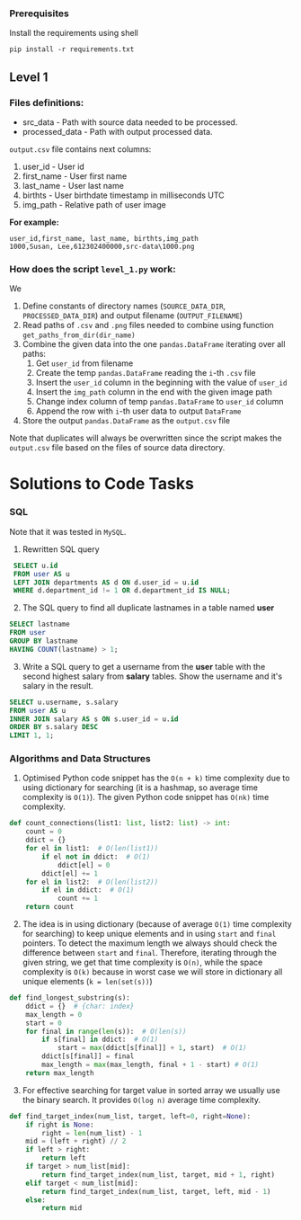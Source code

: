 ### Prerequisites
Install the requirements using shell
```shell
pip install -r requirements.txt
```

## Level 1

### Files definitions:

- src_data - Path with source data needed to be processed.
- processed_data - Path with output processed data.

`output.csv` file contains next columns:

1. user_id - User id
2. first_name - User first name
3. last_name - User last name
4. birthts - User birthdate timestamp in milliseconds UTC
5. img_path - Relative path of user image 

**For example:**

```text
user_id,first_name, last_name, birthts,img_path
1000,Susan, Lee,612302400000,src-data\1000.png
```

### How does the script `level_1.py` work:
We
1. Define constants of directory names (`SOURCE_DATA_DIR`, `PROCESSED_DATA_DIR`) and output filename (`OUTPUT_FILENAME`)
2. Read paths of `.csv` and `.png` files needed to combine using function `get_paths_from_dir(dir_name)`
3. Combine the given data into the one `pandas.DataFrame` iterating over all paths:
   1. Get `user_id` from filename
   2. Create the temp `pandas.DataFrame` reading the `i`-th `.csv` file
   3. Insert the `user_id` column in the beginning with the value of `user_id`
   4. Insert the `img_path` column in the end with the given image path
   5. Change index column of temp `pandas.DataFrame` to `user_id` column
   6. Append the row with `i`-th user data to output `DataFrame`
4. Store the output `pandas.DataFrame` as the `output.csv` file

Note that duplicates will always be overwritten since the script makes the `output.csv` file based on the files of
source data directory.

# Solutions to Code Tasks

### SQL
Note that it was tested in `MySQL`.
1. Rewritten SQL query
```sql
 SELECT u.id
 FROM user AS u
 LEFT JOIN departments AS d ON d.user_id = u.id
 WHERE d.department_id != 1 OR d.department_id IS NULL;
```
2. The SQL query to find all duplicate lastnames in a table named **user**
```sql
SELECT lastname
FROM user
GROUP BY lastname
HAVING COUNT(lastname) > 1;
```
3. Write a SQL query to get a username from the **user** table with the second highest salary from **salary** tables. Show the username and it's salary in the result.
```sql
SELECT u.username, s.salary
FROM user AS u
INNER JOIN salary AS s ON s.user_id = u.id
ORDER BY s.salary DESC 
LIMIT 1, 1;
```

### Algorithms and Data Structures
1. Optimised Python code snippet has the `O(n + k)` time complexity due to using dictionary for searching (it is a 
   hashmap, so average time complexity is `O(1)`). The given Python code snippet has `O(nk)` time complexity. 
```python
def count_connections(list1: list, list2: list) -> int:
    count = 0
    ddict = {}
    for el in list1:  # O(len(list1))
        if el not in ddict:  # O(1)
            ddict[el] = 0
        ddict[el] += 1
    for el in list2:  # O(len(list2))
        if el in ddict:  # O(1)
            count += 1
    return count
```
2. The idea is in using dictionary (because of average `O(1)` time complexity for searching) to keep unique elements
and in using `start` and `final` pointers. To detect the maximum length we always should check the difference between
`start` and `final`. Therefore, iterating through the given string, we get that time complexity is `O(n)`, while 
the space complexity is `O(k)` because in worst case we will store in dictionary all unique elements (`k = len(set(s))`)
```python
def find_longest_substring(s):
    ddict = {}  # {char: index}
    max_length = 0
    start = 0
    for final in range(len(s)):  # O(len(s))
        if s[final] in ddict:  # O(1)
            start = max(ddict[s[final]] + 1, start)  # O(1)
        ddict[s[final]] = final 
        max_length = max(max_length, final + 1 - start) # O(1)
    return max_length
```
3. For effective searching for target value in sorted array we usually use the binary search. It provides `O(log n)`
average time complexity.
```python
def find_target_index(num_list, target, left=0, right=None):
    if right is None:
        right = len(num_list) - 1
    mid = (left + right) // 2
    if left > right:
        return left
    if target > num_list[mid]:
        return find_target_index(num_list, target, mid + 1, right)
    elif target < num_list[mid]:
        return find_target_index(num_list, target, left, mid - 1)
    else:
        return mid
```